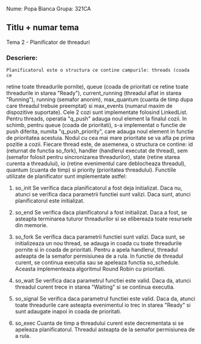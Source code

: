 Nume: Popa Bianca
Grupa: 321CA

## Titlu + numar tema
Tema 2 - Planificator de threaduri

### Descriere:
    Planificatorul este o structura ce contine campurile: threads (coada ce
retine toate threadurile pornite), queue (coada de prioritati ce retine toate
threadurile in starea "Ready"), current_running (threadul aflat in starea
"Running"), running (semafor anonim), max_quantum (cuanta de timp dupa care
threadul trebuie preemptat) si max_events (numarul maxim de dispozitive suportate).
    Cele 2 cozi sunt implementate folosind LinkedList. Pentru threads, operatia
"q_push" adauga noul element la finalul cozii. In schimb, pentru queue (coada de
prioritati), s-a implementat o functie de push diferita, numita "q_push_priority",
care adauga noul element in functie de prioritatea acestuia. Nodul cu cea mai 
mare prioritate se va afla pe prima pozitie a cozii.
    Fiecare thread este, de asemenea, o structura ce contine: id (returnat de
functia so_fork), handler (handlerul executat de thread), sem (semafor folosit
pentru sincronizarea threadurilor), state (retine starea curenta a threadului),
io (retine evenimentul care deblocheaza threadul), quantum (cuanta de timp) si
priority (prioritatea threadului).
    Functiile utilizate de planificator sunt implementate astfel:

1. so_init
    Se verifica daca planificatorul a fost deja initializat. Daca nu, atunci se
verifica daca parametrii functiei sunt valizi. Daca sunt, atunci planificatorul
este initializat.

2. so_end
    Se verifica daca planificatorul a fost initializat. Daca a fost, se asteapta
terminarea tuturor threadurilor si se elibereaza toate resursele din memorie.

3. so_fork
    Se verifica daca parametrii functiei sunt valizi. Daca sunt, se initializeaza
un nou thread, se adauga in coada cu toate threadurile pornite si in coada de
prioritati. Pentru a apela handlerul, threadul asteapta de la semafor permisiunea
de a rula. In functie de threadul curent, se continua executia sau se apeleaza 
functia so_schedule. Aceasta implementeaza algoritmul Round Robin cu prioritati.

4. so_wait
    Se verifica daca parametrul functiei este valid. Daca da, atunci threadul
curent trece in starea "Waiting" si se continua executia.

5. so_signal
    Se verifica daca parametrul functiei este valid. Daca da, atunci toate 
threadurile care asteapta evenimentul io trec in starea "Ready" si sunt
adaugate inapoi in coada de prioritati.

6. so_exec
    Cuanta de timp a threadului curent este decrementata si se apeleaza
planificatorul. Threadul asteapta de la semafor permisiunea de a rula.

